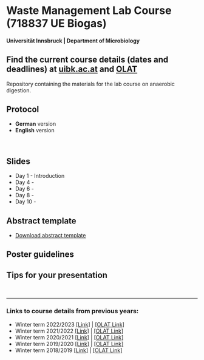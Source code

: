 # Waste Management Lab Course (**718837 UE Biogas**)
#### Universität Innsbruck | Department of Microbiology

## Find the current course details (dates and deadlines) at [uibk.ac.at](https://lfuonline.uibk.ac.at/public/lfuonline_lv.details?sem_id_in=23W&lvnr_id_in=718837&sprache_in=en) and  [OLAT](https://lms.uibk.ac.at/url/RepositoryEntry/5478907904)


Repository containing the materials for the lab course on anaerobic digestion.


## Protocol

- **German** version  
- **English** version  

<br>

## Slides

- Day 1 - Introduction
- Day 4 - 
- Day 6 - 
- Day 8 -
- Day 10 -

## Abstract template

- [Download abstract template](docs/abstract_lastname.docx)


## Poster guidelines


## Tips for your presentation



<br>

***

### Links to course details from previous years:
- Winter term 2022/2023 [[Link]](https://lfuonline.uibk.ac.at/public/lfuonline_lv.details?sem_id_in=22W&lvnr_id_in=718837&sprache_in=en) | [[OLAT Link]](https://lms.uibk.ac.at/url/RepositoryEntry/5350293593)
- Winter term 2021/2022 [[Link]](https://lfuonline.uibk.ac.at/public/lfuonline_lv.details?sem_id_in=21W&lvnr_id_in=718837&sprache_in=en) | [[OLAT Link]](https://lms.uibk.ac.at/url/RepositoryEntry/5125996704)
- Winter term 2020/2021 [[Link]](https://lfuonline.uibk.ac.at/public/lfuonline_lv.details?sem_id_in=20W&lvnr_id_in=718837&sprache_in=en) | [[OLAT Link]](https://lms.uibk.ac.at/url/RepositoryEntry/4877517195)
- Winter term 2019/2020 [[Link]](https://lfuonline.uibk.ac.at/public/lfuonline_lv.details?sem_id_in=19W&lvnr_id_in=718837&sprache_in=en) | [[OLAT Link]](https://lms.uibk.ac.at/url/RepositoryEntry/4563534076)
- Winter term 2018/2019 [[Link]](https://lfuonline.uibk.ac.at/public/lfuonline_lv.details?sem_id_in=18W&lvnr_id_in=718837&sprache_in=en) | [[OLAT Link]](https://lms.uibk.ac.at/url/RepositoryEntry/4390126846)




